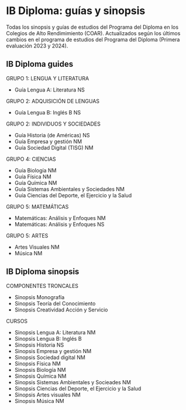 # IB Diploma: guías y sinopsis
Todas los sinopsis y guías de estudios del Programa del Diploma en los Colegios de Alto Rendimimiento (COAR). Actualizados según los últimos cambios en el programa de estudios del Programa del Diploma (Primera evaluación 2023 y 2024).

## IB Diploma guides
GRUPO 1: LENGUA Y LITERATURA
* Guía Lengua A: Literatura NS

GRUPO 2: ADQUISICIÓN DE LENGUAS
* Guía Lengua B: Inglés B NS

GRUPO 2: INDIVIDUOS Y SOCIEDADES
* Guía Historia (de Américas) NS
* Guía Empresa y gestión NM
* Guía Sociedad Digital (TISG) NM

GRUPO 4: CIENCIAS
* Guía Biología NM
* Guía Física NM
* Guía Química NM
* Guía Sistemas Ambientales y Sociedades NM
* Guía Ciencias del Deporte, el Ejercicio y la Salud 

GRUPO 5: MATEMÁTICAS
* Matemáticas: Análisis y Enfoques NM
* Matemáticas: Análisis y Enfoques NS

GRUPO 5: ARTES 
* Artes Visuales NM
* Música NM 

## IB Diploma sinopsis

COMPONENTES TRONCALES
* Sinopsis Monografía
* Sinopsis Teoría del Conocimiento
* Sinopsis Creatividad Acción y Servicio

CURSOS 
* Sinopsis Lengua A: Literatura NM
* Sinopsis Lengua B: Inglés B
* Sinopsis Historia NS
* Sinopsis Empresa y gestión NM
* Sinopsis Sociedad digital NM
* Sinopsis Física NM
* Sinopsis Biología NM
* Sinopsis Química NM 
* Sinopsis Sistemas Ambientales y Socieades NM
* Sinopsis Ciencias del Deporte, el Ejercicio y la Salud
* Sinopsis Artes visuales NM
* Sinopsis Música NM